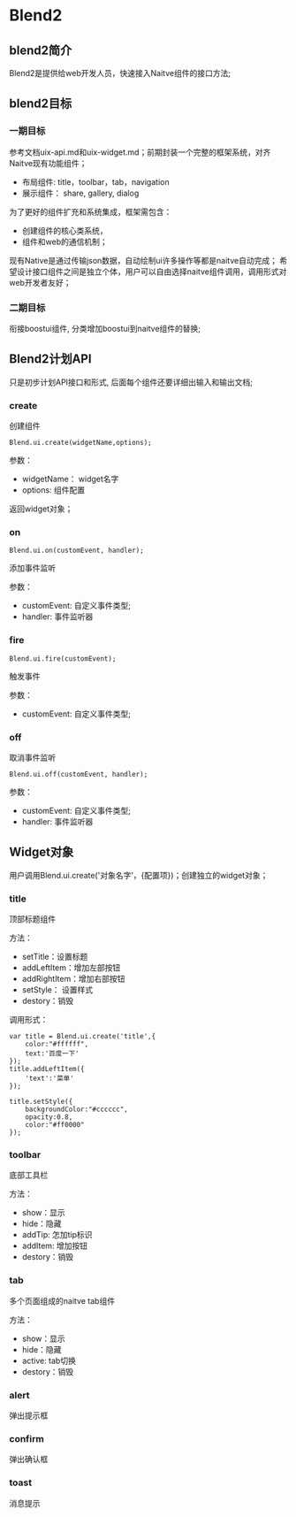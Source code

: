 # Blend2

## blend2简介

Blend2是提供给web开发人员，快速接入Naitve组件的接口方法;

## blend2目标

### 一期目标
参考文档uix-api.md和uix-widget.md；前期封装一个完整的框架系统，对齐Naitve现有功能组件；

- 布局组件: title，toolbar，tab，navigation
- 展示组件： share, gallery, dialog

为了更好的组件扩充和系统集成，框架需包含：

- 创建组件的核心类系统，
- 组件和web的通信机制；

现有Native是通过传输json数据，自动绘制ui许多操作等都是naitve自动完成；
希望设计接口组件之间是独立个体，用户可以自由选择naitve组件调用，调用形式对web开发者友好；

### 二期目标
衔接boostui组件, 分类增加boostui到naitve组件的替换;

## Blend2计划API
只是初步计划API接口和形式, 后面每个组件还要详细出输入和输出文档;

### create

创建组件

    Blend.ui.create(widgetName,options);

参数：

- widgetName： widget名字
- options: 组件配置


返回widget对象；

### on

	Blend.ui.on(customEvent, handler);

添加事件监听

参数：

- customEvent: 自定义事件类型;
- handler: 事件监听器

### fire

	Blend.ui.fire(customEvent);

触发事件

参数：

- customEvent: 自定义事件类型;


### off

取消事件监听

	Blend.ui.off(customEvent, handler);

参数：

- customEvent: 自定义事件类型;
- handler: 事件监听器



## Widget对象

用户调用Blend.ui.create('对象名字'，{配置项})；创建独立的widget对象；


### title

顶部标题组件

方法：

 - setTitle：设置标题
 - addLeftItem：增加左部按钮
 - addRightItem：增加右部按钮
 - setStyle： 设置样式
 - destory：销毁

调用形式：

	var title = Blend.ui.create('title',{
		color:"#ffffff",
		text:'百度一下'
	});
	title.addLeftItem({
		'text':'菜单'
	});

    title.setStyle({
        backgroundColor:"#cccccc",
        opacity:0.8,
        color:"#ff0000"
    });

### toolbar 

底部工具栏

方法：

- show：显示
- hide：隐藏
- addTip: 怎加tip标识
- addItem: 增加按钮
- destory：销毁

### tab 

多个页面组成的naitve tab组件

方法：

- show：显示
- hide：隐藏
- active: tab切换
- destory：销毁 

### alert

弹出提示框

### confirm

弹出确认框

### toast

消息提示

